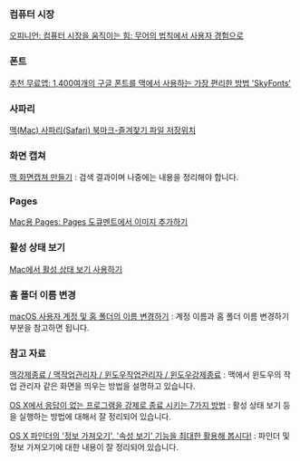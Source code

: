 ### 컴퓨터 시장

[오피니언: 컴퓨터 시장을 움직이는 힘: 무어의 법칙에서 사용자 경험으로](http://macnews.tistory.com/4462)

### 폰트

[추천 무료앱: 1,400여개의 구글 폰트를 맥에서 사용하는 가장 편리한 방법 'SkyFonts'](http://macnews.tistory.com/4456)

### 사파리

[맥(Mac) 사파리(Safari) 북마크-즐겨찾기 파일 저장위치](http://www.zosolution.com/257) 

### 화면 캡쳐

[맥 화면캡쳐 만들기](https://www.google.co.kr/search?q=%EB%A7%A5+%ED%99%94%EB%A9%B4%EC%BA%A1%EC%B3%90+%EB%A7%8C%EB%93%A4%EA%B8%B0&ie=UTF-8&oe=UTF-8&hl=ko-kr&client=safari) : 검색 결과이며 나중에는 내용을 정리해야 합니다.

### Pages

[Mac용 Pages: Pages 도큐멘트에서 이미지 추가하기](https://support.apple.com/kb/PH23657?locale=ko_KR&viewlocale=ko_KR) 

### 활성 상태 보기

[Mac에서 활성 상태 보기 사용하기](https://support.apple.com/ko-kr/HT201464)

### 홈 폴더 이름 변경

[macOS 사용자 계정 및 홈 폴더의 이름 변경하기](https://support.apple.com/ko-kr/HT201548) : 계정 이름과 홈 폴더 이름 변경하기 부분을 참고하면 됩니다. 

### 참고 자료

[맥강제종료 / 맥작업관리자 / 윈도우작업관리자 / 윈도우강제종료](http://handyhelper.tistory.com/81) : 맥에서 윈도우의 작업 관리자 같은 화면을 띄우는 방법을 설명하고 있습니다.

[OS X에서 응답이 없는 프로그램을 강제로 종료 시키는 7가지 방법](http://macnews.tistory.com/627) : 활성 상태 보기 등을 실행하는 방법에 대해서 잘 정리되어 있습니다.

[OS X 파인더의 '정보 가져오기', '속성 보기' 기능을 최대한 활용해 봅시다!](http://macnews.tistory.com/1351) : 파인더 및 정보 가져오기에 대한 내용이 잘 정리되어 있습니다.
